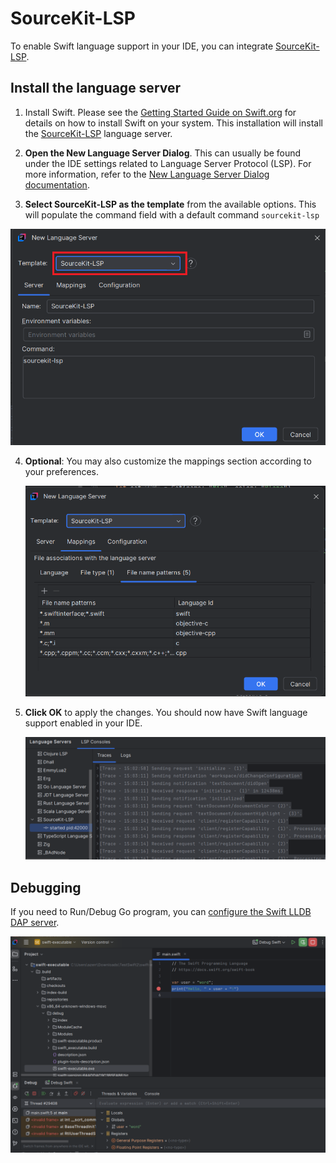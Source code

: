 # SourceKit-LSP

To enable Swift language support in your IDE, you can integrate [SourceKit-LSP](https://github.com/swiftlang/sourcekit-lsp).

## Install the language server

1. Install Swift. Please see the [Getting Started Guide on Swift.org](https://www.swift.org/getting-started/) for details on how to install Swift on your system.
   This installation will install the [SourceKit-LSP](https://github.com/swiftlang/sourcekit-lsp) language server.

2. **Open the New Language Server Dialog**. This can usually be found under the IDE settings related to Language Server Protocol (LSP).
   For more information, refer to the [New Language Server Dialog documentation](../UserDefinedLanguageServer.md#new-language-server-dialog).

3. **Select SourceKit-LSP as the template** from the available options.
   This will populate the command field with a default command `sourcekit-lsp`

![SourceKit-LSP template](../images/user-defined-ls/sourcekit-lsp/select_template.png)

4. **Optional**: You may also customize the mappings section according to your preferences.

   ![SourceKit-LSP template mappings](../images/user-defined-ls/sourcekit-lsp/configure_file_mappings.png)

5. **Click OK** to apply the changes. You should now have Swift language support enabled in your IDE.

   ![SourceKit-LSP in LSP Console](../images/user-defined-ls/sourcekit-lsp/SourceKitLSPInLSPConsole.png)

## Debugging

If you need to Run/Debug Go program, you can [configure the Swift LLDB DAP server](../dap/user-defined-dap/swift-lldb.md).

![Debugging / Threads](../dap/images/swift-lldb/debug_threads_tab.png)